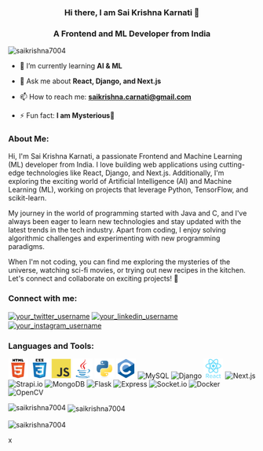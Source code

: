 <h3 align="center">Hi there, I am Sai Krishna Karnati 👋</h3>

<!--
**saikrishna7004/saikrishna7004** is a ✨ _special_ ✨ repository because its `README.md` (this file) appears on your GitHub profile.

Here are some ideas to get you started:

- 🔭 I’m currently working on ...
- 🌱 I’m currently learning ...
- 👯 I’m looking to collaborate on ...
- 🤔 I’m looking for help with ...
- 💬 Ask me about ...
- 📫 How to reach me: ...
- 😄 Pronouns: ...
- ⚡ Fun fact: ...
-->

<h3 align="center">A Frontend and ML Developer from India</h3>

<p align="left"> <img src="https://komarev.com/ghpvc/?username=saikrishna7004&label=Profile%20views&color=0e75b6&style=flat" alt="saikrishna7004" /> </p>

- 🌱 I’m currently learning **AI & ML**

- 💬 Ask me about **React, Django, and Next.js**

- 📫 How to reach me: **saikrishna.carnati@gmail.com**

- ⚡ Fun fact: **I am Mysterious🔮**

<h3 align="left">About Me:</h3>
<p align="left">
  Hi, I'm Sai Krishna Karnati, a passionate Frontend and Machine Learning (ML) developer from India. I love building web applications using cutting-edge technologies like React, Django, and Next.js. Additionally, I'm exploring the exciting world of Artificial Intelligence (AI) and Machine Learning (ML), working on projects that leverage Python, TensorFlow, and scikit-learn.

  My journey in the world of programming started with Java and C, and I've always been eager to learn new technologies and stay updated with the latest trends in the tech industry. Apart from coding, I enjoy solving algorithmic challenges and experimenting with new programming paradigms.

  When I'm not coding, you can find me exploring the mysteries of the universe, watching sci-fi movies, or trying out new recipes in the kitchen. Let's connect and collaborate on exciting projects! 🚀
</p>

<h3 align="left">Connect with me:</h3>
<p align="left">
  <a href="https://twitter.com/SaiKrishna7004" target="blank"><img align="center" src="https://raw.githubusercontent.com/rahuldkjain/github-profile-readme-generator/master/src/images/icons/Social/twitter.svg" alt="your_twitter_username" height="30" width="40" /></a>
  <a href="https://linkedin.com/in/sai-krishna-karnati" target="blank"><img align="center" src="https://raw.githubusercontent.com/rahuldkjain/github-profile-readme-generator/master/src/images/icons/Social/linked-in-alt.svg" alt="your_linkedin_username" height="30" width="40" /></a>
  <a href="https://instagram.com/saikrishna7004" target="blank"><img align="center" src="https://raw.githubusercontent.com/rahuldkjain/github-profile-readme-generator/master/src/images/icons/Social/instagram.svg" alt="your_instagram_username" height="30" width="40" /></a>
</p>

<h3 align="left">Languages and Tools:</h3>
<p align="left">
  <img src="https://raw.githubusercontent.com/devicons/devicon/master/icons/html5/html5-original-wordmark.svg" alt="HTML" width="40" height="40" />
  <img src="https://raw.githubusercontent.com/devicons/devicon/master/icons/css3/css3-original-wordmark.svg" alt="CSS" width="40" height="40" />
  <img src="https://raw.githubusercontent.com/devicons/devicon/master/icons/javascript/javascript-original.svg" alt="JavaScript" width="40" height="40" />
  <img src="https://raw.githubusercontent.com/devicons/devicon/master/icons/java/java-original.svg" alt="Java" width="40" height="40" />
  <img src="https://raw.githubusercontent.com/devicons/devicon/master/icons/python/python-original.svg" alt="Python" width="40" height="40" />
  <img src="https://raw.githubusercontent.com/devicons/devicon/master/icons/c/c-original.svg" alt="C" width="40" height="40" />
  <img src="https://www.vectorlogo.zone/logos/mysql/mysql-icon.svg" alt="MySQL" width="40" height="40" />
  <img src="https://cdn.worldvectorlogo.com/logos/django.svg" alt="Django" width="40" height="40" />
  <img src="https://raw.githubusercontent.com/devicons/devicon/master/icons/react/react-original-wordmark.svg" alt="React.js" width="40" height="40" />
  <img src="https://assets.vercel.com/image/upload/v1662130559/nextjs/Icon_light_background.png" alt="Next.js" width="40" height="40" />
  <img src="https://strapi.io/assets/strapi-logo-dark.svg" alt="Strapi.io" width="40" height="40" />
  <img src="https://www.vectorlogo.zone/logos/mongodb/mongodb-icon.svg" alt="MongoDB" width="40" height="40" />
  <img src="https://cdn.worldvectorlogo.com/logos/flask.svg" alt="Flask" width="40" height="40" />
  <img src="https://cdn.worldvectorlogo.com/logos/express-109.svg" alt="Express" width="40" height="40" />
  <img src="https://cdn.worldvectorlogo.com/logos/socket-io.svg" alt="Socket.io" width="40" height="40" />
  <img src="https://www.vectorlogo.zone/logos/docker/docker-icon.svg" alt="Docker" width="40" height="40" />
  <img src="https://opencv.org/wp-content/uploads/2020/07/cropped-OpenCV_logo_white_600x.png" alt="OpenCV" width="40" height="40" />
</p>

<p><img align="left" src="https://github-readme-stats.vercel.app/api/top-langs?username=saikrishna7004&show_icons=true&locale=en&layout=compact" alt="saikrishna7004" /></p>

<p>&nbsp;<img align="center" src="https://github-readme-stats.vercel.app/api?username=saikrishna7004&show_icons=true&locale=en" alt="saikrishna7004" /></p>

<p><img align="center" src="https://github-readme-streak-stats.herokuapp.com/?user=saikrishna7004&" alt="saikrishna7004" /></p>x
